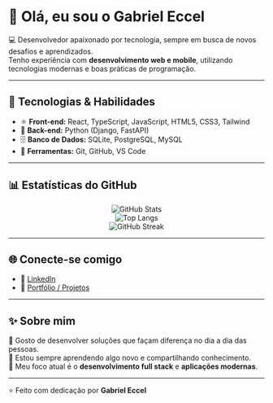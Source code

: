 # 👋 Olá, eu sou o Gabriel Eccel

💻 Desenvolvedor apaixonado por tecnologia, sempre em busca de novos desafios e aprendizados.  
Tenho experiência com **desenvolvimento web e mobile**, utilizando tecnologias modernas e boas práticas de programação.  

---

## 🚀 Tecnologias & Habilidades

- ⚛️ **Front-end:** React, TypeScript, JavaScript, HTML5, CSS3, Tailwind  
- 🐍 **Back-end:** Python (Django, FastAPI)  
- 🗄️ **Banco de Dados:** SQLite, PostgreSQL, MySQL  
- 🔧 **Ferramentas:** Git, GitHub, VS Code  

---

## 📊 Estatísticas do GitHub

<div align="center">

![GitHub Stats](https://github-readme-stats.vercel.app/api?username=GabrielEccel&show_icons=true&theme=radical)  
![Top Langs](https://github-readme-stats.vercel.app/api/top-langs/?username=GabrielEccel&layout=compact&theme=radical)  
![GitHub Streak](https://streak-stats.demolab.com/?user=GabrielEccel&theme=radical)

</div>

---

## 🌐 Conecte-se comigo

- 💼 [LinkedIn](https://www.linkedin.com/in/gabrieleccel)  
- 📂 [Portfólio / Projetos](https://github.com/GabrielEccel)  

---

## ✨ Sobre mim

🔹 Gosto de desenvolver soluções que façam diferença no dia a dia das pessoas.  
🔹 Estou sempre aprendendo algo novo e compartilhando conhecimento.  
🔹 Meu foco atual é o **desenvolvimento full stack** e **aplicações modernas**.  

---

⭐️ Feito com dedicação por **Gabriel Eccel**  
